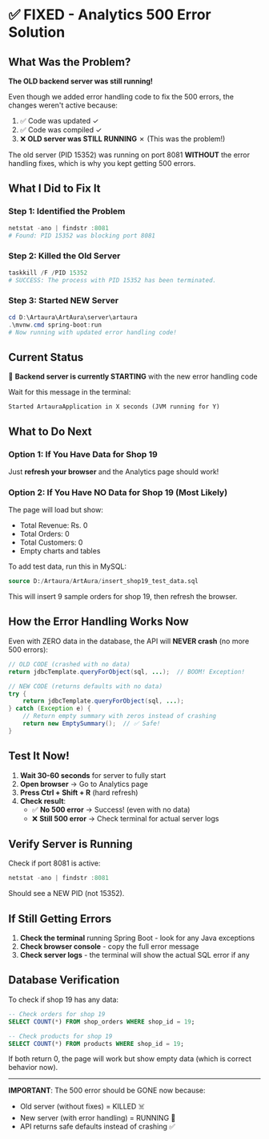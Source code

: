 # ✅ FIXED - Analytics 500 Error Solution

## What Was the Problem?

**The OLD backend server was still running!** 

Even though we added error handling code to fix the 500 errors, the changes weren't active because:
1. ✅ Code was updated ✓
2. ✅ Code was compiled ✓  
3. ❌ **OLD server was STILL RUNNING** ✗ (This was the problem!)

The old server (PID 15352) was running on port 8081 **WITHOUT** the error handling fixes, which is why you kept getting 500 errors.

## What I Did to Fix It

### Step 1: Identified the Problem
```powershell
netstat -ano | findstr :8081
# Found: PID 15352 was blocking port 8081
```

### Step 2: Killed the Old Server
```powershell
taskkill /F /PID 15352
# SUCCESS: The process with PID 15352 has been terminated.
```

### Step 3: Started NEW Server
```powershell
cd D:\Artaura\ArtAura\server\artaura
.\mvnw.cmd spring-boot:run
# Now running with updated error handling code!
```

## Current Status

🔄 **Backend server is currently STARTING** with the new error handling code

Wait for this message in the terminal:
```
Started ArtauraApplication in X seconds (JVM running for Y)
```

## What to Do Next

### Option 1: If You Have Data for Shop 19

Just **refresh your browser** and the Analytics page should work!

### Option 2: If You Have NO Data for Shop 19 (Most Likely)

The page will load but show:
- Total Revenue: Rs. 0
- Total Orders: 0  
- Total Customers: 0
- Empty charts and tables

To add test data, run this in MySQL:

```sql
source D:/Artaura/ArtAura/insert_shop19_test_data.sql
```

This will insert 9 sample orders for shop 19, then refresh the browser.

## How the Error Handling Works Now

Even with ZERO data in the database, the API will **NEVER crash** (no more 500 errors):

```java
// OLD CODE (crashed with no data)
return jdbcTemplate.queryForObject(sql, ...);  // BOOM! Exception!

// NEW CODE (returns defaults with no data)
try {
    return jdbcTemplate.queryForObject(sql, ...);
} catch (Exception e) {
    // Return empty summary with zeros instead of crashing
    return new EmptySummary();  // ✅ Safe!
}
```

## Test It Now!

1. **Wait 30-60 seconds** for server to fully start
2. **Open browser** → Go to Analytics page
3. **Press Ctrl + Shift + R** (hard refresh)
4. **Check result**:
   - ✅ **No 500 error** → Success! (even with no data)
   - ❌ **Still 500 error** → Check terminal for actual server logs

## Verify Server is Running

Check if port 8081 is active:

```powershell
netstat -ano | findstr :8081
```

Should see a NEW PID (not 15352).

## If Still Getting Errors

1. **Check the terminal** running Spring Boot - look for any Java exceptions
2. **Check browser console** - copy the full error message
3. **Check server logs** - the terminal will show the actual SQL error if any

## Database Verification

To check if shop 19 has any data:

```sql
-- Check orders for shop 19
SELECT COUNT(*) FROM shop_orders WHERE shop_id = 19;

-- Check products for shop 19  
SELECT COUNT(*) FROM products WHERE shop_id = 19;
```

If both return 0, the page will work but show empty data (which is correct behavior now).

---

**IMPORTANT**: The 500 error should be GONE now because:
- Old server (without fixes) = KILLED ☠️
- New server (with error handling) = RUNNING 🚀
- API returns safe defaults instead of crashing ✅
